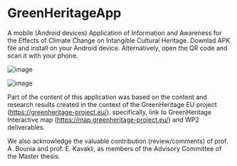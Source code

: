 # GreenHeritageApp
A mobile (Android devices) Application of Information and Awareness for the Effects of Climate Change on Intangible Cultural Heritage.
Downlad APK file and install on your Android device. Alternatively, open the QR code and scan it with your phone.


![image](https://github.com/user-attachments/assets/e3d7f6ed-923b-4715-b4a5-3d6088ac1f85)


![image](https://github.com/user-attachments/assets/61cc5310-d09b-41e5-a1ae-cb77af80b3ac)

Part of the content of this application was based on the content and research results created in the context of the GreenHeritage EU project (https://greenheritage-project.eu/). specifically, link to GreenHeritage Interactive map (https://map.greenheritage-project.eu/) and WP2 deliverables. 

We also acknowledge the valuable contribution (review/comments) of prof. A. Bounia and prof. E. Kavakli, as members of the Advisory Committee of the Master thesis.
